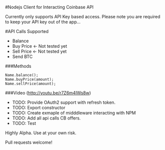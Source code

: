 #Nodejs Client for Interacting Coinbase API

Currently only supports API Key based access.
Please note you are required to keep your API key out of the app... 

#API Calls Supported
* Balance
* Buy Price <- Not tested yet
* Sell Price <- Not tested yet
* Send BTC

###Methods

```
Name.balance();
Name.buyPrice(amount);
Name.sellPrice(amount);

```

###Video
(http://youtu.be/r7Z6m4IWs8w)



* TODO: Provide OAuth2 support with refresh token.
* TODO: Export constructor
* TODO: Create exmaple of midddleware interacting with NPM
* TODO: Add all api calls CB offers.
* TODO: Test


Highly Alpha.
Use at your own risk.

Pull requests welcome!
